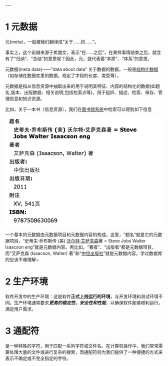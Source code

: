 <span id="20250124181131-3iwh44h" style="display: none;"></span>---

# 1 元数据

元(meta)，一般被我们翻译成“关于……的……”。

事实上，这个前缀来源于希腊文，表示“在……之后”，在某样事情结束之后，就含有了“归纳”、“总结”的意思呢？因此，元，就代表着“本原”、“体系”的意思。

元数据(meta data)——“data about data” 关于数据的数据，一般是[结构化数据](https://zhida.zhihu.com/search?content_id=21642841&content_type=Answer&match_order=1&q=%E7%BB%93%E6%9E%84%E5%8C%96%E6%95%B0%E6%8D%AE&zhida_source=entity)（如存储在数据库里的数据，规定了字段的长度、类型等）。

元数据是指从信息资源中抽取出来的用于说明其特征、内容的结构化的数据(如题名,版本、出版数据、相关说明,包括检索点等)，用于组织、描述、检索、保存、管理信息和知识资源。

比如，关于一本书（信息资源），我们在[图书馆系统](https://zhida.zhihu.com/search?content_id=21642841&content_type=Answer&match_order=1&q=%E5%9B%BE%E4%B9%A6%E9%A6%86%E7%B3%BB%E7%BB%9F&zhida_source=entity)中检索可以得到如下信息

![image](assets/image-20250124184623-hekn9ah.png)

一个基本的元数据由元数据项目和元数据内容的构成。这里，“题名”就是它的元数据项目，“史蒂夫·乔布斯传 (美) [沃尔特·艾萨克森](https://zhida.zhihu.com/search?content_id=21642841&content_type=Answer&match_order=1&q=%E6%B2%83%E5%B0%94%E7%89%B9%C2%B7%E8%89%BE%E8%90%A8%E5%85%8B%E6%A3%AE&zhida_source=entity)著 \= Steve Jobs Walter Isaacson eng”就是元数据内容。再比如，“著者”、“出版者”都是元数据项目，而“艾萨克森 (Isaacson, Walter) 著”和“[中信出版社](https://zhida.zhihu.com/search?content_id=21642841&content_type=Answer&match_order=1&q=%E4%B8%AD%E4%BF%A1%E5%87%BA%E7%89%88%E7%A4%BE&zhida_source=entity)”就是元数据内容。学过数据库的应该不难理解\~

# 2 生产环境

软件开发中的生产环境：这是软件**正式上线运行的环境**，与开发环境和测试环境不同。生产环境通常要求***更高的稳定性、安全性和性能***，以确保软件能够顺利运行，满足用户需求。

# 3 通配符

是一种特殊的字符，用于匹配一系列字符或文件名。在计算机操作中，我们常常需要处理大量的文件或进行复杂的搜索，而通配符则为我们提供了一种便捷的方式来表示不确定或不完全指定的字符。

‍
